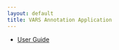 ```yaml
---
layout: default
title: VARS Annotation Application
---
```


- [User Guide](annotation_userguide.html)